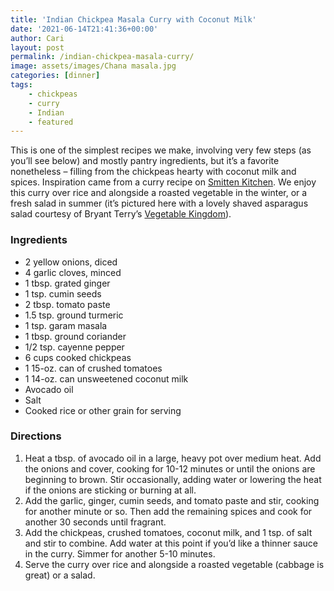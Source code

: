 ```yaml
---
title: 'Indian Chickpea Masala Curry with Coconut Milk'
date: '2021-06-14T21:41:36+00:00'
author: Cari
layout: post
permalink: /indian-chickpea-masala-curry/
image: assets/images/Chana masala.jpg
categories: [dinner]
tags:
    - chickpeas
    - curry
    - Indian
    - featured
---
```


This is one of the simplest recipes we make, involving very few steps (as you’ll see below) and mostly pantry ingredients, but it’s a favorite nonetheless – filling from the chickpeas hearty with coconut milk and spices. Inspiration came from a curry recipe on [Smitten Kitchen](https://smittenkitchen.com/2019/10/chicken-curry/). We enjoy this curry over rice and alongside a roasted vegetable in the winter, or a fresh salad in summer (it’s pictured here with a lovely shaved asparagus salad courtesy of Bryant Terry’s [Vegetable Kingdom](https://www.bryant-terry.com/allbooks)).

<h3> Ingredients </h3>

- 2 yellow onions, diced
- 4 garlic cloves, minced
- 1 tbsp. grated ginger
- 1 tsp. cumin seeds
- 2 tbsp. tomato paste
- 1.5 tsp. ground turmeric
- 1 tsp. garam masala
- 1 tbsp. ground coriander
- 1/2 tsp. cayenne pepper
- 6 cups cooked chickpeas
- 1 15-oz. can of crushed tomatoes
- 1 14-oz. can unsweetened coconut milk
- Avocado oil
- Salt
- Cooked rice or other grain for serving

<h3> Directions </h3>

1. Heat a tbsp. of avocado oil in a large, heavy pot over medium heat. Add the onions and cover, cooking for 10-12 minutes or until the onions are beginning to brown. Stir occasionally, adding water or lowering the heat if the onions are sticking or burning at all.
2. Add the garlic, ginger, cumin seeds, and tomato paste and stir, cooking for another minute or so. Then add the remaining spices and cook for another 30 seconds until fragrant.
3. Add the chickpeas, crushed tomatoes, coconut milk, and 1 tsp. of salt and stir to combine. Add water at this point if you’d like a thinner sauce in the curry. Simmer for another 5-10 minutes.
4. Serve the curry over rice and alongside a roasted vegetable (cabbage is great) or a salad.